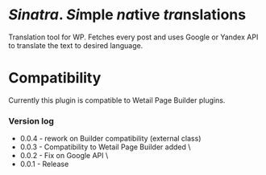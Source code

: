 # *Sinatra*. *Si*mple *na*tive *tra*nslations
Translation tool for WP. Fetches every post and uses Google or Yandex API to translate the text to desired language.

# Compatibility
Currently this plugin is compatible to Wetail Page Builder plugins.

### Version log

* 0.0.4 - rework on Builder compatibility (external class)
* 0.0.3 - Compatibility to Wetail Page Builder added \
* 0.0.2 - Fix on Google API \
* 0.0.1 - Release
